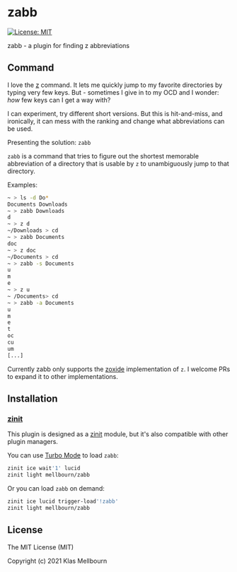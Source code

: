 # zabb

[![License: MIT][license icon]][license]

zabb - a plugin for finding z abbreviations

## Command

I love the [z][zoxide] command. It lets me quickly jump to my favorite directories by typing very few keys.
But - sometimes I give in to my OCD and I wonder: _how_ few keys can I get a way with?

I can experiment, try different short versions. But this is hit-and-miss, and ironically, it can mess with the ranking and change what abbreviations can be used.

Presenting the solution: `zabb`

`zabb` is a command that tries to figure out the shortest memorable abbreviation of a directory that is usable by `z` to unambiguously jump to that directory.

Examples:

```zsh
~ > ls -d Do*
Documents Downloads
~ > zabb Downloads
d
~ > z d
~/Downloads > cd
~ > zabb Documents
doc
~ > z doc
~/Documents > cd
~ > zabb -s Documents
u
m
e
~ > z u
~ /Documents> cd
~ > zabb -a Documents
u
m
e
t
oc
cu
um
[...]
```

Currently zabb only supports the [zoxide][zoxide] implementation of `z`. I welcome PRs to expand it to other implementations.

## Installation

### [zinit][zinit]

This plugin is designed as a [zinit][zinit] module, but it's also
compatible with other plugin managers.

You can use [Turbo Mode][turbo mode] to load `zabb`:

```zsh
zinit ice wait'1' lucid
zinit light mellbourn/zabb
```

Or you can load `zabb` on demand:

```zsh
zinit ice lucid trigger-load'!zabb'
zinit light mellbourn/zabb
```

## License

The MIT License (MIT)

Copyright (c) 2021 Klas Mellbourn

[license icon]: https://img.shields.io/badge/License-MIT-green.svg
[license]: https://opensource.org/licenses/MIT
[zinit]: https://github.com/zdharma/zinit
[turbo mode]: http://zdharma.org/zinit/wiki/INTRODUCTION/#turbo_mode_zsh_53
[zoxide]: https://github.com/ajeetdsouza/zoxide
